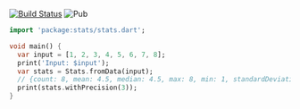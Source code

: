 [![Build Status](https://travis-ci.org/kevmoo/stats.svg?branch=master)](https://travis-ci.org/kevmoo/stats)
![Pub](https://img.shields.io/pub/v/stats.svg)

```dart
import 'package:stats/stats.dart';

void main() {
  var input = [1, 2, 3, 4, 5, 6, 7, 8];
  print('Input: $input');
  var stats = Stats.fromData(input);
  // {count: 8, mean: 4.5, median: 4.5, max: 8, min: 1, standardDeviation: 2.29}
  print(stats.withPrecision(3));
}
```
